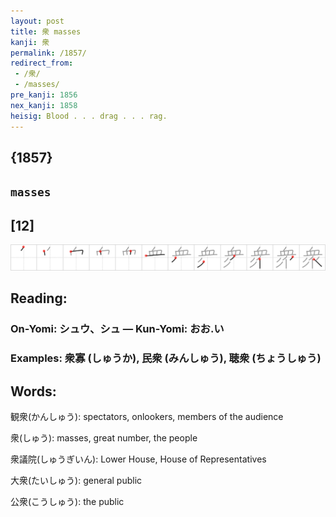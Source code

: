 ```yaml
---
layout: post
title: 衆 masses
kanji: 衆
permalink: /1857/
redirect_from:
 - /衆/
 - /masses/
pre_kanji: 1856
nex_kanji: 1858
heisig: Blood . . . drag . . . rag.
---
```


## {1857}

## `masses`

## [12]

<div class="stroke"><img src="../images/E8A186.png" /></div>

## Reading:

### On-Yomi: シュウ、シュ &mdash; Kun-Yomi: おお.い

### Examples: 衆寡 (しゅうか), 民衆 (みんしゅう), 聴衆 (ちょうしゅう)

## Words:

観衆(かんしゅう): spectators, onlookers, members of the audience

衆(しゅう): masses, great number, the people

衆議院(しゅうぎいん): Lower House, House of Representatives

大衆(たいしゅう): general public

公衆(こうしゅう): the public
